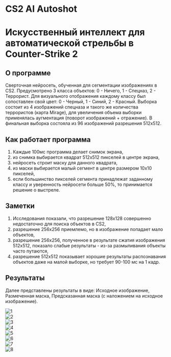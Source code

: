 # CS2 AI Autoshot
# Искусственный интеллект для автоматической стрельбы в Counter-Strike 2

## О программе
Сверточная нейросеть, обученная для сегментации изображениях в CS2. Предусмотрено 3 класса объектов: 0 - Ничего, 1 - Спецназ, 2 - Террорист. Для визуального отображения каждому классу был сопоставлен свой цвет: 0 - Черный, 1 - Синий, 2 - Красный. Выборка состоит из 4 изображений спецназа и такого же количества террористов (карта Mirage), для увеличения объема выборки применялась аугментация (поворот изображений + отражение). В финальная выборка состояла из 96 изображений разрешения 512x512.

## Как работает программа
1. Каждые 100мс программа делает снимок экрана,
2. из снимка выбирается квадрат 512x512 пикселей в центре экрана,
3. нейросеть строит маску для данного квадрата,
4. из маски выбирается малый сегмент в центре размером 10x10 пикселей,
5. если большинство пикселей сегмента принадлежат заданному классу и уверенность нейросети больше 50%, то принимается решение о выстреле.

## Заметки
1. Исследования показали, что разрешение 128x128 совершенно недостаточно для поиска объектов в CS2, 
2. разрешение 256x256 приемлемо, но в изображение попадает мало объектов,
3. разрешение 256x256, полученное в результате сжатия изображения 512x512, показало слабые результаты - из-за размыливания объекты часто путаются,
4. разрешение 512x512 показывает хорошие результаты распознавания объектов даже на малой выборке, но требует 90-100 мс на 1 кадр.

## Результаты

Далее представлены результаты в виде: Исходное изображение, Размеченная маска, Предсказанная маска (с наложением на исходное изображение).

![1](https://github.com/DaniilKlyukin/CS2_AI_Autoshot/assets/32903150/4dcc63d9-dddf-422e-9fb6-d28a6e65fcf8) </br>
![2](https://github.com/DaniilKlyukin/CS2_AI_Autoshot/assets/32903150/26d9b548-fbd9-4af7-82e2-bd14bbf35be0) </br>
![3](https://github.com/DaniilKlyukin/CS2_AI_Autoshot/assets/32903150/52c593bb-baef-45bd-a628-5ece87afde41) </br>
![4](https://github.com/DaniilKlyukin/CS2_AI_Autoshot/assets/32903150/21019803-ab27-44b5-b0a4-672b3fc03aac) </br>
![5](https://github.com/DaniilKlyukin/CS2_AI_Autoshot/assets/32903150/5310228e-35cf-479d-a078-da1129351d4b) </br>
![6](https://github.com/DaniilKlyukin/CS2_AI_Autoshot/assets/32903150/fc3ff9ec-ede2-444e-b688-dbe41a8e6782) </br>
![7](https://github.com/DaniilKlyukin/CS2_AI_Autoshot/assets/32903150/865aede4-4677-4542-bad1-2944e17a858f) </br>
![8](https://github.com/DaniilKlyukin/CS2_AI_Autoshot/assets/32903150/9cec139b-438f-4b74-80ca-1766be3c1f75) </br>
